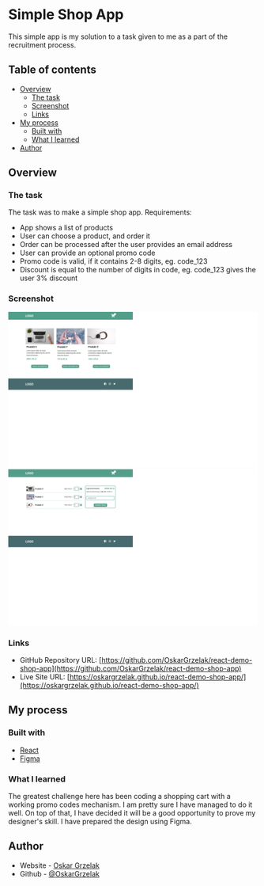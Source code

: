 # Simple Shop App

This simple app is my solution to a task given to me as a part of the recruitment process.

## Table of contents

- [Overview](#overview)
  - [The task](#the-task)
  - [Screenshot](#screenshot)
  - [Links](#links)
- [My process](#my-process)
  - [Built with](#built-with)
  - [What I learned](#what-i-learned)
- [Author](#author)

## Overview

### The task

The task was to make a simple shop app. Requirements:

- App shows a list of products
- User can choose a product, and order it
- Order can be processed after the user provides an email address
- User can provide an optional promo code
- Promo code is valid, if it contains 2-8 digits, eg. code_123
- Discount is equal to the number of digits in code, eg. code_123 gives the user 3% discount

### Screenshot

![Screenshot](./shop-screenshot.png)
![Screenshot](./cart-screenshot.png)

### Links

- GitHub Repository URL: [https://github.com/OskarGrzelak/react-demo-shop-app](https://github.com/OskarGrzelak/react-demo-shop-app)
- Live Site URL: [https://oskargrzelak.github.io/react-demo-shop-app/](https://oskargrzelak.github.io/react-demo-shop-app/)

## My process

### Built with

- [React](https://reactjs.org/)
- [Figma](https://figma.com/)

### What I learned

The greatest challenge here has been coding a shopping cart with a working promo codes mechanism. I am pretty sure I have managed to do it well. On top of that, I have decided it will be a good opportunity to prove my designer's skill. I have prepared the design using Figma.

## Author

- Website - [Oskar Grzelak](http://www.oskargrzelak.pl)
- Github - [@OskarGrzelak](https://github.com/OskarGrzelak)
